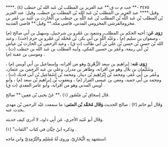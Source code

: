 ٣٤٧٥ -** خت م ت ق:** عبد العزيز بن المطلب بْن عَبد الله بْن حنطب (٤) ،**** وقيل:**** عبد العزيز بن المطلب بْن عَبد الله بْن المطلب بن حنطب، وقيل: عبد العزيز بْن المطلب بْن عَبد اللَّه بْن المطلب بْن عَبد اللَّهِ بن حنطب بن الْحَارِث بن عُبَيد بن عُمَر بن مخزومالقرشي المخزومي المدني، قاضي مكة،** وقيل:** قاضي المدينة.

**رَوَى عَن:** أخيه الحكم بن المطلب، وسَعِيد بن عَمْرو بن شرحبيل، وسهيل بن أَبي صالح (م) ، وصفوان بن سليم (م) ، وعَبْد اللَّهِ بن أَبي بكر، بْن مُحَمَّد بْن عَمْرو بن حزم (خت) ، وعبد الله بْن حسن بْن حسن بْن علي بْن أَبي طالب (ت ق) ، وعبد الرحمن بْن الحارث بْن عياش بْن أَبي ربيعة، وعُمَر بن حسين المكي، وأبيه المطلب بن عَبد الله بن حنطب (ت) ، وموسى بن عقبة (م) .

**رَوَى عَنه:** إبراهيم بن سعد الزُّهْرِيّ وهو من أقرانه، وإسماعيل بن أَبي أويس (م) ، وسُلَيْمان بن بلال وهو من أقرانه، وطاهر بن مدرار، وعلي بن عبد الرحمن بن عثمان، وعُمَر بن أَبي عُمَر، ومحمد بْن إِبْرَاهِيم بْن دينار، ومحمد بْن إِسْمَاعِيل بْن أَبي فديك (ت) ، ومحمد بن أَبي حميد، ومعن بن عيسى القزاز (م) ، ويعقوب بْن إبراهيم بْن سعد (م) ، وأبو أويس المدني وهو من أقرانه، وأبو عامر العقدي (ت ق) .

قال إسحاق بْن مَنْصُور (١) ،** عَنْ يحيى بْن مَعِين:** صالح.

وَقَال أبو حاتم (٢) : صالح الحديث.**وَقَال مُحَمَّد بْن المثنى:** ما سمعت عَبْد الرحمن بْن مهدي يحدث عنه.

وَقَال أبو عُبَيد الأجري، عَن أَبِي داود، لا أدري كيف حديثه.

وذكره ابنُ حِبَّان في كتاب "الثقات" (١) .

استشهد بِهِ الْبُخَارِيّ، وروى لَهُ مُسْلِم والتِّرْمِذِيّ وابن ماجه.